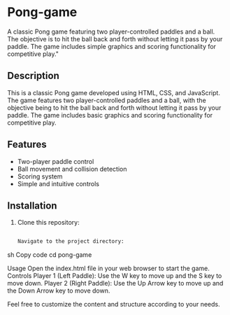 # Pong-game
A classic Pong game featuring two player-controlled paddles and a ball. The objective is to hit the ball back and forth without letting it pass by your paddle. The game includes simple graphics and scoring functionality for competitive play."

## Description
This is a classic Pong game developed using HTML, CSS, and JavaScript. The game features two player-controlled paddles and a ball, with the objective being to hit the ball back and forth without letting it pass by your paddle. The game includes basic graphics and scoring functionality for competitive play.

## Features
- Two-player paddle control
- Ball movement and collision detection
- Scoring system
- Simple and intuitive controls

## Installation
1. Clone this repository:
   ```sh

   Navigate to the project directory:
sh
Copy code
cd pong-game


Usage
Open the index.html file in your web browser to start the game.
Controls
Player 1 (Left Paddle): Use the W key to move up and the S key to move down.
Player 2 (Right Paddle): Use the Up Arrow key to move up and the Down Arrow key to move down.


Feel free to customize the content and structure according to your needs.
